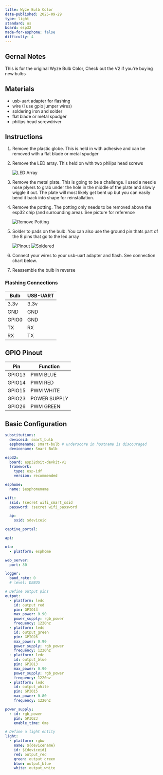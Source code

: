 ```yaml
---
title: Wyze Bulb Color
date-published: 2025-09-29
type: light
standard: us
board: esp32
made-for-esphome: false
difficulty: 4
---
```


## Gernal Notes

This is for the original Wyze Bulb Color, Check out the V2 if you're buying new bulbs

## Materials

- usb-uart adapter for flashing
- wire (I use gpio jumper wires)
- soldering iron and solder
- flat blade or metal spudger
- philips head screwdriver

## Instructions

1. Remove the plastic globe. This is held in with adhesive and can be removed with a flat blade or metal spudger
2. Remove the LED array. This held on with two philips head screws

   ![LED Array](led-array.jpg "LED Array")

3. Remove the metal plate. This is going to be a challenge. I used a needle nose plyers to grab under the hole in the middle of the plate and slowly wiggle it out. The plate will most likely get bent up but you can easily bend it back into shape for reinstallation.
4. Remove the potting. The potting only needs to be removed above the esp32 chip (and surrounding area). See picture for reference

   ![Remove Potting](potting.jpg "Remove Potting")

5. Solder to pads on the bulb. You can also use the ground pin thats part of the 8 pins that go to the led array

   ![Pinout](pinout.jpg "Pinout")
   ![Soldered](soldered.jpg "Soldered")

6. Connect your wires to your usb-uart adapter and flash. See connection chart below.
7. Reassemble the bulb in reverse

### Flashing Connections

| Bulb  | USB-UART |
| ----- | -------- |
| 3.3v  | 3.3v     |
| GND   | GND      |
| GPIO0 | GND      |
| TX    | RX       |
| RX    | TX       |

## GPIO Pinout

| Pin    | Function     |
| ------ | ------------ |
| GPIO13 | PWM BLUE     |
| GPIO14 | PWM RED      |
| GPIO15 | PWM WHITE    |
| GPIO23 | POWER SUPPLY |
| GPIO26 | PWM GREEN    |

## Basic Configuration

```yaml
substitutions:
  deviceid: smart_bulb
  esphomename: smart-bulb # underscore in hostname is discouraged
  devicename: Smart Bulb

esp32:
  board: esp32doit-devkit-v1
  framework:
    type: esp-idf
    version: recommended

esphome:
  name: $esphomename

wifi:
  ssid: !secret wifi_smart_ssid
  password: !secret wifi_password

  ap:
    ssid: $deviceid

captive_portal:

api:

ota:
  - platform: esphome

web_server:
  port: 80

logger:
  baud_rate: 0
  # level: DEBUG

# Define output pins
output:
  - platform: ledc
    id: output_red
    pin: GPIO14
    max_power: 0.90
    power_supply: rgb_power
    frequency: 1220hz
  - platform: ledc
    id: output_green
    pin: GPIO26
    max_power: 0.90
    power_supply: rgb_power
    frequency: 1220hz
  - platform: ledc
    id: output_blue
    pin: GPIO13
    max_power: 0.90
    power_supply: rgb_power
    frequency: 1220hz
  - platform: ledc
    id: output_white
    pin: GPIO15
    max_power: 0.80
    frequency: 1220hz

power_supply:
  - id: rgb_power
    pin: GPIO23
    enable_time: 0ms

# Define a light entity
light:
  - platform: rgbw
    name: ${devicename}
    id: ${deviceid}
    red: output_red
    green: output_green
    blue: output_blue
    white: output_white
```
